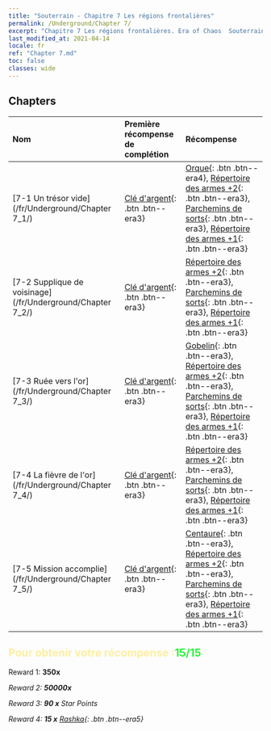 ```yaml
---
title: "Souterrain - Chapitre 7 Les régions frontalières"
permalink: /Underground/Chapter 7/
excerpt: "Chapitre 7 Les régions frontalières. Era of Chaos  Souterrain - Chapitre 7. Les régions frontalières"
last_modified_at: 2021-04-14
locale: fr
ref: "Chapter 7.md"
toc: false
classes: wide
---
```


## Chapters

  | Nom |  Première récompense de complétion | Récompense |
  |:------------|:------------|:------------| 
  | [7-1 Un trésor vide](/fr/Underground/Chapter 7_1/) | [Clé d'argent](/fr/Items/con_693/){: .btn .btn--era3} | [Orque](/fr/Items/unt_219/){: .btn .btn--era4}, [Répertoire des armes +2](/fr/Items/mat_32/){: .btn .btn--era3}, [Parchemins de sorts](/fr/Items/con_694/){: .btn .btn--era3}, [Répertoire des armes +1](/fr/Items/mat_25/){: .btn .btn--era3} |
  | [7-2 Supplique de voisinage](/fr/Underground/Chapter 7_2/) | [Clé d'argent](/fr/Items/con_693/){: .btn .btn--era3} | [Répertoire des armes +2](/fr/Items/mat_32/){: .btn .btn--era3}, [Parchemins de sorts](/fr/Items/con_694/){: .btn .btn--era3}, [Répertoire des armes +1](/fr/Items/mat_25/){: .btn .btn--era3} |
  | [7-3 Ruée vers l'or](/fr/Underground/Chapter 7_3/) | [Clé d'argent](/fr/Items/con_693/){: .btn .btn--era3} | [Gobelin](/fr/Items/unt_217/){: .btn .btn--era3}, [Répertoire des armes +2](/fr/Items/mat_32/){: .btn .btn--era3}, [Parchemins de sorts](/fr/Items/con_694/){: .btn .btn--era3}, [Répertoire des armes +1](/fr/Items/mat_25/){: .btn .btn--era3} |
  | [7-4 La fièvre de l'or](/fr/Underground/Chapter 7_4/) | [Clé d'argent](/fr/Items/con_693/){: .btn .btn--era3} | [Répertoire des armes +2](/fr/Items/mat_32/){: .btn .btn--era3}, [Parchemins de sorts](/fr/Items/con_694/){: .btn .btn--era3}, [Répertoire des armes +1](/fr/Items/mat_25/){: .btn .btn--era3} |
  | [7-5 Mission accomplie](/fr/Underground/Chapter 7_5/) | [Clé d'argent](/fr/Items/con_693/){: .btn .btn--era3} | [Centaure](/fr/Items/unt_199/){: .btn .btn--era3}, [Répertoire des armes +2](/fr/Items/mat_32/){: .btn .btn--era3}, [Parchemins de sorts](/fr/Items/con_694/){: .btn .btn--era3}, [Répertoire des armes +1](/fr/Items/mat_25/){: .btn .btn--era3} |


## <span style="color: #ffeea0">Pour obtenir votre récompense :</span><span style="color: #27f73a">15/15</span>

 Reward 1:  **350x** <i class="fas fa-gem"/>

 Reward 2:  **50000x** <i class="fas fa-coins"/>

 Reward 3: **90 x** Star Points

 Reward 4: **15 x** [Rashka](/fr/Items/her_384/){: .btn .btn--era5}


